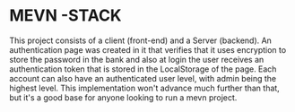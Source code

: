 # MEVN -STACK 

This project consists of a client (front-end) and a Server (backend). An authentication page was created in it that verifies that it uses encryption to store the password in the bank and also at login the user receives an authentication token that is stored in the LocalStorage of the page. Each account can also have an authenticated user level, with admin being the highest level. This implementation won't advance much further than that, but it's a good base for anyone looking to run a mevn project.
